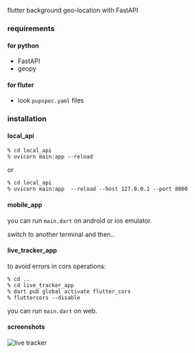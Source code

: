 flutter background geo-location with FastAPI

### requirements

#### for python
+ FastAPI
+ geopy

#### for fluter
+ look `pupspec.yaml` files

### installation

#### local_api
```
% cd local_api
% uvicorn main:app --reload
```
or
```
% cd local_api
% uvicorn main:app  --reload --host 127.0.0.1 --port 8000
```

#### mobile_app
you can run `main.dart` on android or ios emulator.

switch to another terminal and then..

#### live_tracker_app
to avoid errors in cors operations:
```
% cd ..
% cd live_tracker_app 
% dart pub global activate flutter_cors 
% fluttercors --disable
```
you can run `main.dart` on web.

#### screenshots
![live tracker](screenshots/ss1.png)








